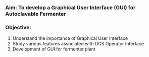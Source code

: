 ### Aim: To develop a Graphical User Interface (GUI) for Autoclavable Fermenter
### Objective:
1. Understand the importance of Graphical User Interface
2. Study various features associated with DCS Operator Interface
3. Development of GUI for fermenter plant
